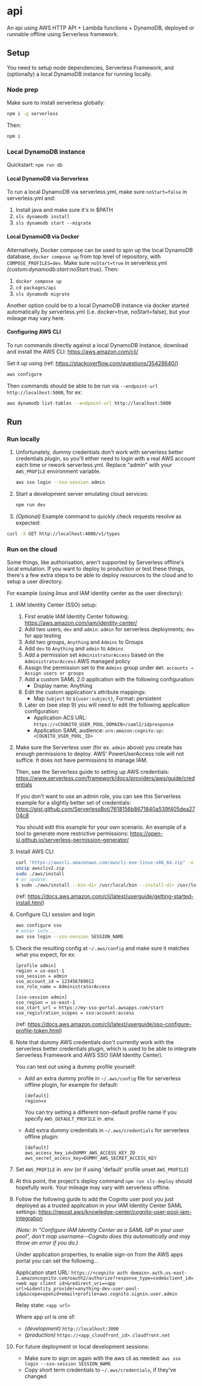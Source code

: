 # api

An api using AWS HTTP API + Lambda functions + DynamoDB, deployed or runnable offline using Serverless framework.

## Setup

You need to setup node dependencies, Serverless Framework, and (optionally) a local DynamoDB instance for running locally.

### Node prep

Make sure to install serverless globally:

```bash
npm i -g serverless
```

Then:

```bash
npm i
```

### Local DynamoDB instance

Quickstart: `npm run db`

#### Local DynamoDB via Serverless
To run a local DynamoDB via serverless.yml, make sure `noStart=false` in serverless.yml and:

1. Install java and make sure it's in $PATH
2. `sls dynamodb install`
3. `sls dynamodb start --migrate`

#### Local DynamoDB via Docker
Alternatively, Docker compose can be used to spin up the local DynamoDB database, `docker compose up` from top level of repository, with `COMPOSE_PROFILES=dev`. Make sure `noStart=true` in serverless.yml _(custom:dynamodb:start:noStart:true)_. Then:

1. `docker compose up`
2. `cd packages/api`
2. `sls dynamodb migrate`

Another option could be to a local DynamoDB instance via docker started automatically by serverless.yml (i.e. docker=true, noStart=false), but your mileage may vary here.

#### Configuring AWS CLI

To run commands directly against a local DynamoDB instance, download and install the AWS CLI: https://aws.amazon.com/cli/

Set it up using (ref: https://stackoverflow.com/questions/35428640/)

```sh
aws configure
```

Then commands should be able to be run via `--endpoint-url http://localhost:5000`, for ex:

```sh
aws dynamodb list-tables --endpoint-url http://localhost:5000
```

## Run

### Run locally

1. Unfortunately, dummy credentials don't work with serverless better credentials plugin, 
 so you'll either need to login with a real AWS account each time or rework serverless.yml.
 Replace "admin" with your `AWS_PROFILE` environment variable.

    ```bash
    aws sso login --sso-session admin
    ```

2. Start a development server emulating cloud services:

    ```bash
    npm run dev
    ```

3. _(Optional)_ Example command to quickly check requests resolve as expected:

```bash
curl -X GET http://localhost:4000/v1/types
```

### Run on the cloud

Some things, like authorisation, aren't supported by Serverless offline's local emulation. If you want to deploy to production or test these things, there's a few extra steps to be able to deploy resources to the cloud and to setup a user directory.

For example (using linux and IAM identity center as the user directory):

1.  IAM Identity Center (SSO) setup:
    1. First enable IAM Identity Center following: https://aws.amazon.com/iam/identity-center/
    1. Add two users, `dev` and `admin`: `admin` for serverless deployments; `dev` for app testing
    1. Add two groups, `Anything` and `Admins` to Groups
    1. Add `dev` to `Anything` and `admin` to `Admins`
    1. Add a permission set `AdministratorAccess` based on the `AdministratorAccess` AWS managed policy
    1. Assign the permission set to the `Admins` group under `AWS accounts → Assign users or groups`
    1. Add a custom SAML 2.0 application with the following configuration:
        - Display name: Anything
    1. Edit the custom application's attribute mappings:
        - Map `Subject` to `${user:subject}`, Format: persistent
    1. Later on (see step 9) you will need to edit the following application configuration:
        - Application ACS URL: `https://<COGNITO_USER_POOL_DOMAIN>/saml2/idpresponse`
        - Application SAML audience: `urn:amazon:cognito:sp:<COGNITO_USER_POOL_ID>`

2. Make sure the Serverless user (for ex. `admin` above) you create has enough permissions to deploy. AWS' PowerUserAccess role will not suffice. It does not have permissions to manage IAM.

    Then, see the Serverless guide to setting up AWS credentials: https://www.serverless.com/framework/docs/providers/aws/guide/credentials

    If you don't want to use an admin role, you can see this Serverless example for a slightly better set of credentials:
    https://gist.github.com/ServerlessBot/7618156b8671840a539f405dea2704c8

    You should edit this example for your own scenario. An example of a tool to generate more restrictive permissions: https://open-sl.github.io/serverless-permission-generator/

3. Install AWS CLI

    ```bash
    curl "https://awscli.amazonaws.com/awscli-exe-linux-x86_64.zip" -o "awscliv2.zip"
    unzip awscliv2.zip
    sudo ./aws/install
    # or update:
    $ sudo ./aws/install --bin-dir /usr/local/bin --install-dir /usr/local/aws-cli --update
    ```

    (ref: https://docs.aws.amazon.com/cli/latest/userguide/getting-started-install.html)

4. Configure CLI session and login

    ```bash
    aws configure sso
    # enter info...
    aws sso login --sso-session SESSION_NAME
    ```

5. Check the resulting config at `~/.aws/config` and make sure it matches what you expect, for ex:

    ```
    [profile admin]
    region = us-east-1
    sso_session = admin
    sso_account_id = 123456789012
    sso_role_name = AdministratorAccess

    [sso-session admin]
    sso_region = us-east-1
    sso_start_url = https://my-sso-portal.awsapps.com/start
    sso_registration_scopes = sso:account:access
    ```

    (ref: https://docs.aws.amazon.com/cli/latest/userguide/sso-configure-profile-token.html)

6. Note that dummy AWS credentials don't currently work with the serverless better credentials plugin, which is used to be able to integrate Serverless Framework and AWS SSO (IAM Identity Center).
 
    You can test out using a dummy profile yourself:

    - Add an extra dummy profile in `~/.aws/config` file for serverless offline plugin, for example for default:

        ```
        [default]
        region=x
        ```

        You can try setting a different non-default profile name if you specify `AWS_DEFAULT_PROFILE` in .env.

    - Add extra dummy credentials in `~/.aws/credentials` for serverless offline plugin:

        ```
        [default]
        aws_access_key_id=DUMMY_AWS_ACCESS_KEY_ID
        aws_secret_access_key=DUMMY_AWS_SECRET_ACCESS_KEY
        ```

7. Set `AWS_PROFILE` in .env (or if using 'default' profile unset `AWS_PROFILE`)

8. At this point, the project's deploy command `npm run sls-deploy` should hopefully work. Your mileage may vary with serverless offline.

9. Follow the following guide to add the Cognito user pool you just deployed as a trusted application in your IAM Identity Center SAML settings:
    https://repost.aws/knowledge-center/cognito-user-pool-iam-integration

    _(Note: In "Configure IAM Identity Center as a SAML IdP in your user pool", don't map username--Cognito does this automatically and may throw an error if you do.)_

    Under application properties, to enable sign-on from the AWS apps portal you can set the following...

    Application start URL:
    `https://<cognito auth domain>.auth.us-east-1.amazoncognito.com/oauth2/authorize?response_type=code&client_id=<web app client id>&redirect_uri=<app url>&identity_provider=anything-dev-user-pool-idp&scope=openid+email+profile+aws.cognito.signin.user.admin`

    Relay state:
    `<app url>`

    Where app url is one of:
    - _(development)_ `http://localhost:3000`
    - _(production)_ `https://<app_cloudfront_id>.cloudfront.net`

10. For future deployment or local development sessions:
    - Make sure to sign on again with the aws cli as needed: `aws sso login --sso-session SESSION_NAME`
    - Copy short term credentials to `~/.aws/credentials`, if they've changed
